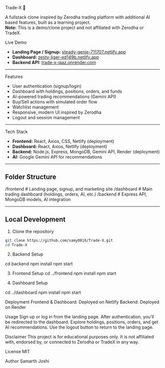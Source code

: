Trade-X 🚀

A fullstack clone inspired by Zerodha trading platform with additional AI based features, built as a learning project.  
**Note:** This is a demo/clone project and not affiliated with Zerodha or TradeX.

Live Demo

- **Landing Page / Signup:** [steady-genie-711707.netlify.app](https://steady-genie-711707.netlify.app/)
- **Dashboard:** [zesty-liger-ed149b.netlify.app](https://zesty-liger-ed149b.netlify.app/)
- **Backend API:** [trade-x-iaaz.onrender.com](https://trade-x-iaaz.onrender.com/)

---

Features

- User authentication (signup/login)
- Dashboard with holdings, positions, orders, and funds
- AI-powered trading recommendations (Gemini API)
- Buy/Sell actions with simulated order flow
- Watchlist management
- Responsive, modern UI inspired by Zerodha
- Logout and session management

---

Tech Stack

- **Frontend:** React, Axios, CSS, Netlify (deployment)
- **Dashboard:** React, Axios, Netlify (deployment)
- **Backend:** Node.js, Express, MongoDB, Gemini API, Render (deployment)
- **AI:** Google Gemini API for recommendations

---

## Folder Structure
/frontend # Landing page, signup, and marketing site /dashboard # Main trading dashboard (holdings, orders, AI, etc.) /backend # Express API, MongoDB models, AI integration


---

## Local Development

1. Clone the repository

```bash
git clone https://github.com/samy0816/Trade-X.git
cd Trade-X
```
2. Backend Setup

cd backend
npm install
npm start

3. Frontend Setup
cd ../frontend
npm install
npm start

4. Dashboard Setup

cd ../dashboard
npm install
npm start


 Deployment
Frontend & Dashboard: Deployed on Netlify
Backend: Deployed on Render

Usage
Sign up or log in from the landing page.
After authentication, you’ll be redirected to the dashboard.
Explore holdings, positions, orders, and get AI recommendations.
Use the logout button to return to the landing page.

Disclaimer
This project is for educational purposes only.
It is not affiliated with, endorsed by, or connected to Zerodha or TradeX in any way.

License
MIT

Author
Samarth Joshi
